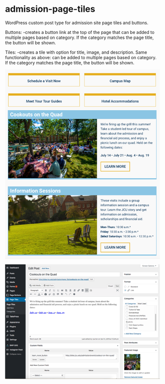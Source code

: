 # admission-page-tiles
WordPress custom post type for admission site page tiles and buttons.

Buttons:
-creates a button link at the top of the page that can be added to multiple pages based on category. If the category matches the page title, the button will be shown.

Tiles:
-creates a tile with option for title, image, and description. Same functionality as above: can be added to multiple pages based on category. If the category matches the page title, the button will be shown.

![screenshot of front end tiles and buttons](https://raw.githubusercontent.com/rpurton/admission-page-tiles/master/buttons-and-tiles-front-end.png)

![screenshot of WordPress functionality](https://raw.githubusercontent.com/rpurton/admission-page-tiles/master/tiles-wordpress.png)